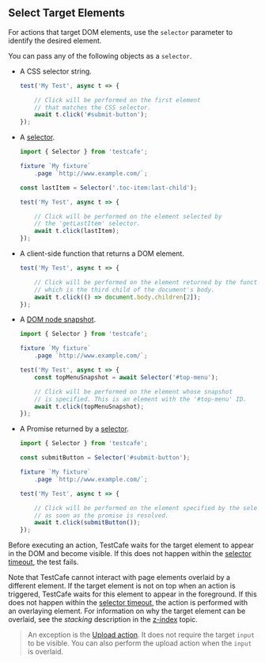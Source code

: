 ## Select Target Elements

For actions that target DOM elements, use the `selector` parameter to identify the desired element.

You can pass any of the following objects as a `selector`.

* A CSS selector string.

    ```js
    test('My Test', async t => {

        // Click will be performed on the first element
        // that matches the CSS selector.
        await t.click('#submit-button');
    });
    ```

* A [selector](../../guides/basic-guides/select-page-elements.md).

    ```js
    import { Selector } from 'testcafe';

    fixture `My fixture`
        .page `http://www.example.com/`;

    const lastItem = Selector('.toc-item:last-child');

    test('My Test', async t => {

        // Click will be performed on the element selected by
        // the 'getLastItem' selector.
        await t.click(lastItem);
    });
    ```

* A client-side function that returns a DOM element.

    ```js
    test('My Test', async t => {

        // Click will be performed on the element returned by the function,
        // which is the third child of the document's body.
        await t.click(() => document.body.children[2]);
    });
    ```

* A [DOM node snapshot](../../guides/basic-guides/select-page-elements.md#dom-node-snapshot).

    ```js
    import { Selector } from 'testcafe';

    fixture `My fixture`
        .page `http://www.example.com/`;

    test('My Test', async t => {
        const topMenuSnapshot = await Selector('#top-menu');

        // Click will be performed on the element whose snapshot
        // is specified. This is an element with the '#top-menu' ID.
        await t.click(topMenuSnapshot);
    });
    ```

* A Promise returned by a [selector](../../guides/basic-guides/select-page-elements.md).

    ```js
    import { Selector } from 'testcafe';

    const submitButton = Selector('#submit-button');

    fixture `My fixture`
        .page `http://www.example.com/`;

    test('My Test', async t => {

        // Click will be performed on the element specified by the selector
        // as soon as the promise is resolved.
        await t.click(submitButton());
    });
    ```

Before executing an action, TestCafe waits for the target element to appear
in the DOM and become visible. If this does not happen
within the [selector timeout](../../guides/basic-guides/select-page-elements.md#selector-timeout), the test fails.

Note that TestCafe cannot interact with page elements overlaid by a different element.
If the target element is not on top when an action is triggered, TestCafe waits for this element to appear in the foreground.
If this does not happen within the [selector timeout](select-page-elements.md#selector-timeout),
the action is performed with an overlaying element. For information on why the target element can be overlaid,
see the *stacking* description in the [z-index](https://developer.mozilla.org/en-US/docs/Web/CSS/z-index) topic.

> An exception is the [Upload action](../../reference/test-api/testcontroller/upload.md). It does not require the target `input` to be visible.
> You can also perform the upload action when the `input` is overlaid.
